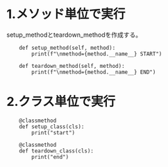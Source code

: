 # 1.メソッド単位で実行

setup_methodとteardown_methodを作成する。

```
    def setup_method(self, method):
        print(f"\nmethod={method.__name__} START")

    def teardown_method(self, method):
        print(f"\nmethod={method.__name__} END")
```

# 2.クラス単位で実行

```
    @classmethod
    def setup_class(cls):
        print("start")

    @classmethod
    def teardown_class(cls):
        print("end")
```